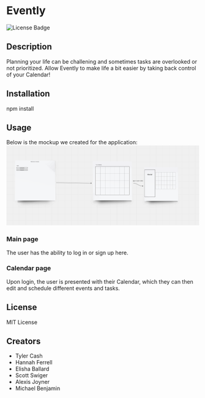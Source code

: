 # Evently

![License Badge](https://img.shields.io/github/license/)

## Description

Planning your life can be challening and sometimes tasks are overlooked or not prioritized. Allow Evently to make life a bit easier by taking back control of your Calendar! 

## Installation

npm install

## Usage

Below is the mockup we created for the application: 
![Mockup](./client/src/assets/mockup/EventlyMock.png)

### Main page

The user has the ability to log in or sign up here. 

### Calendar page

Upon login, the user is presented with their Calendar, which they can then edit and schedule different events and tasks.

## License 

MIT License

## Creators

- Tyler Cash 
- Hannah Ferrell 
- Elisha Ballard 
- Scott Swiger
- Alexis Joyner 
- Michael Benjamin